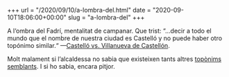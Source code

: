 +++
url = "/2020/09/10/a-lombra-del.html"
date = "2020-09-10T18:06:00+00:00"
slug = "a-lombra-del"
+++

A l‘ombra del Fadrí, mentalitat de campanar. Que trist: “…decir a todo el mundo que el nombre de nuestra ciudad es Castelló y no puede haber otro topónimo similar.“ —[Castelló vs. Villanueva de Castellón](https://www.elperiodicomediterraneo.com/noticias/castellon/que-opinas-decision-consell-quitarle-exclusividad-toponimo-castelloeuros_1312412.html). 

Molt malament si l’alcaldessa no sabia que existeixen tants altres [topònims semblants](https://ca.wikipedia.org/wiki/Castelló). I si ho sabia, encara pitjor.
